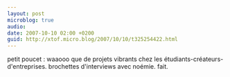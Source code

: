 ```yaml
---
layout: post
microblog: true
audio: 
date: 2007-10-10 02:00 +0200
guid: http://xtof.micro.blog/2007/10/10/t325254422.html
---
```

petit poucet : waaooo que de projets vibrants chez les étudiants-créateurs-d'entreprises. brochettes d'interviews avec noémie. fait.
